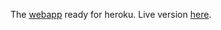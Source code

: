 The [webapp](htts://github.com/Johan-S/webapp) ready for heroku. Live version [here](https://mighty-everglades-1636.herokuapp.com/).
